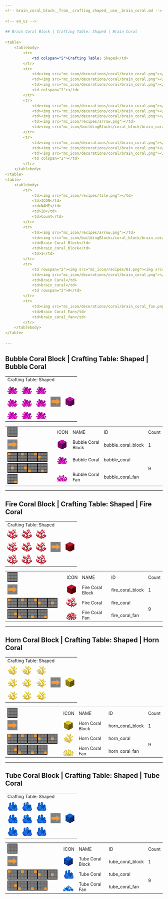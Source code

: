 ```yaml
---
<!-- brain_coral_block__from__crafting_shaped__use__brain_coral.md -->

<!-- en_us -->

## Brain Coral Block | Crafting Table: Shaped | Brain Coral

<table>
	<tablebody>
		<tr>
			<td colspan="5">Crafting Table: Shaped</td>
		</tr>
		<tr>
			<td><img src="mc_icon/decorations/coral/brain_coral.png"></td>
			<td><img src="mc_icon/decorations/coral/brain_coral.png"></td>
			<td><img src="mc_icon/decorations/coral/brain_coral.png"></td>
			<td colspan="2"></td>
		</tr>
		<tr>
			<td><img src="mc_icon/decorations/coral/brain_coral.png"></td>
			<td><img src="mc_icon/decorations/coral/brain_coral.png"></td>
			<td><img src="mc_icon/decorations/coral/brain_coral.png"></td>
			<td><img src="mc_icon/recipes/arrow.png"></td>
			<td><img src="mc_icon/buildingBlocks/coral_block/brain_coral_block.png"></td>
		</tr>
		<tr>
			<td><img src="mc_icon/decorations/coral/brain_coral.png"></td>
			<td><img src="mc_icon/decorations/coral/brain_coral.png"></td>
			<td><img src="mc_icon/decorations/coral/brain_coral.png"></td>
			<td colspan="2"></td>
		</tr>
	</tablebody>
</table>
<table>
	<tablebody>
		<tr>
			<td><img src="mc_icon/recipes/tile.png"></td>
			<td>ICON</td>
			<td>NAME</td>
			<td>ID</td>
			<td>Count</td>
		</tr>
		<tr>
			<td><img src="mc_icon/recipes/arrow.png"></td>
			<td><img src="mc_icon/buildingBlocks/coral_block/brain_coral_block.png"></td>
			<td>Brain Coral Block</td>
			<td>brain_coral_block</td>
			<td>1</td>
		</tr>
		<tr>
			<td rowspan="2"><img src="mc_icon/recipes/01.png"><img src="mc_icon/recipes/02.png"><img src="mc_icon/recipes/03.png"><img src="mc_icon/recipes/04.png"><img src="mc_icon/recipes/05.png"><img src="mc_icon/recipes/06.png"><img src="mc_icon/recipes/07.png"><img src="mc_icon/recipes/08.png"><img src="mc_icon/recipes/09.png"></td>
			<td><img src="mc_icon/decorations/coral/brain_coral.png"></td>
			<td>Brain Coral</td>
			<td>brain_coral</td>
			<td rowspan="2">9</td>
		</tr>
		<tr>
			<td><img src="mc_icon/decorations/coral/brain_coral_fan.png"></td>
			<td>Brain Coral Fan</td>
			<td>brain_coral_fan</td>
		</tr>
	</tablebody>
</table>

---
```

<!-- bubble_coral_block__from__crafting_shaped__use__bubble_coral.md -->

<!-- en_us -->

## Bubble Coral Block | Crafting Table: Shaped | Bubble Coral

<table>
	<tablebody>
		<tr>
			<td colspan="5">Crafting Table: Shaped</td>
		</tr>
		<tr>
			<td><img src="mc_icon/decorations/coral/bubble_coral.png"></td>
			<td><img src="mc_icon/decorations/coral/bubble_coral.png"></td>
			<td><img src="mc_icon/decorations/coral/bubble_coral.png"></td>
			<td colspan="2"></td>
		</tr>
		<tr>
			<td><img src="mc_icon/decorations/coral/bubble_coral.png"></td>
			<td><img src="mc_icon/decorations/coral/bubble_coral.png"></td>
			<td><img src="mc_icon/decorations/coral/bubble_coral.png"></td>
			<td><img src="mc_icon/recipes/arrow.png"></td>
			<td><img src="mc_icon/buildingBlocks/coral_block/bubble_coral_block.png"></td>
		</tr>
		<tr>
			<td><img src="mc_icon/decorations/coral/bubble_coral.png"></td>
			<td><img src="mc_icon/decorations/coral/bubble_coral.png"></td>
			<td><img src="mc_icon/decorations/coral/bubble_coral.png"></td>
			<td colspan="2"></td>
		</tr>
	</tablebody>
</table>
<table>
	<tablebody>
		<tr>
			<td><img src="mc_icon/recipes/tile.png"></td>
			<td>ICON</td>
			<td>NAME</td>
			<td>ID</td>
			<td>Count</td>
		</tr>
		<tr>
			<td><img src="mc_icon/recipes/arrow.png"></td>
			<td><img src="mc_icon/buildingBlocks/coral_block/bubble_coral_block.png"></td>
			<td>Bubble Coral Block</td>
			<td>bubble_coral_block</td>
			<td>1</td>
		</tr>
		<tr>
			<td rowspan="2"><img src="mc_icon/recipes/01.png"><img src="mc_icon/recipes/02.png"><img src="mc_icon/recipes/03.png"><img src="mc_icon/recipes/04.png"><img src="mc_icon/recipes/05.png"><img src="mc_icon/recipes/06.png"><img src="mc_icon/recipes/07.png"><img src="mc_icon/recipes/08.png"><img src="mc_icon/recipes/09.png"></td>
			<td><img src="mc_icon/decorations/coral/bubble_coral.png"></td>
			<td>Bubble Coral</td>
			<td>bubble_coral</td>
			<td rowspan="2">9</td>
		</tr>
		<tr>
			<td><img src="mc_icon/decorations/coral/bubble_coral_fan.png"></td>
			<td>Bubble Coral Fan</td>
			<td>bubble_coral_fan</td>
		</tr>
	</tablebody>
</table>

---
<!-- fire_coral_block__from__crafting_shaped__use__fire_coral.md -->

<!-- en_us -->

## Fire Coral Block | Crafting Table: Shaped | Fire Coral

<table>
	<tablebody>
		<tr>
			<td colspan="5">Crafting Table: Shaped</td>
		</tr>
		<tr>
			<td><img src="mc_icon/decorations/coral/fire_coral.png"></td>
			<td><img src="mc_icon/decorations/coral/fire_coral.png"></td>
			<td><img src="mc_icon/decorations/coral/fire_coral.png"></td>
			<td colspan="2"></td>
		</tr>
		<tr>
			<td><img src="mc_icon/decorations/coral/fire_coral.png"></td>
			<td><img src="mc_icon/decorations/coral/fire_coral.png"></td>
			<td><img src="mc_icon/decorations/coral/fire_coral.png"></td>
			<td><img src="mc_icon/recipes/arrow.png"></td>
			<td><img src="mc_icon/buildingBlocks/coral_block/fire_coral_block.png"></td>
		</tr>
		<tr>
			<td><img src="mc_icon/decorations/coral/fire_coral.png"></td>
			<td><img src="mc_icon/decorations/coral/fire_coral.png"></td>
			<td><img src="mc_icon/decorations/coral/fire_coral.png"></td>
			<td colspan="2"></td>
		</tr>
	</tablebody>
</table>
<table>
	<tablebody>
		<tr>
			<td><img src="mc_icon/recipes/tile.png"></td>
			<td>ICON</td>
			<td>NAME</td>
			<td>ID</td>
			<td>Count</td>
		</tr>
		<tr>
			<td><img src="mc_icon/recipes/arrow.png"></td>
			<td><img src="mc_icon/buildingBlocks/coral_block/fire_coral_block.png"></td>
			<td>Fire Coral Block</td>
			<td>fire_coral_block</td>
			<td>1</td>
		</tr>
		<tr>
			<td rowspan="2"><img src="mc_icon/recipes/01.png"><img src="mc_icon/recipes/02.png"><img src="mc_icon/recipes/03.png"><img src="mc_icon/recipes/04.png"><img src="mc_icon/recipes/05.png"><img src="mc_icon/recipes/06.png"><img src="mc_icon/recipes/07.png"><img src="mc_icon/recipes/08.png"><img src="mc_icon/recipes/09.png"></td>
			<td><img src="mc_icon/decorations/coral/fire_coral.png"></td>
			<td>Fire Coral</td>
			<td>fire_coral</td>
			<td rowspan="2">9</td>
		</tr>
		<tr>
			<td><img src="mc_icon/decorations/coral/fire_coral_fan.png"></td>
			<td>Fire Coral Fan</td>
			<td>fire_coral_fan</td>
		</tr>
	</tablebody>
</table>

---
<!-- horn_coral_block__from__crafting_shaped__use__horn_coral.md -->

<!-- en_us -->

## Horn Coral Block | Crafting Table: Shaped | Horn Coral

<table>
	<tablebody>
		<tr>
			<td colspan="5">Crafting Table: Shaped</td>
		</tr>
		<tr>
			<td><img src="mc_icon/decorations/coral/horn_coral.png"></td>
			<td><img src="mc_icon/decorations/coral/horn_coral.png"></td>
			<td><img src="mc_icon/decorations/coral/horn_coral.png"></td>
			<td colspan="2"></td>
		</tr>
		<tr>
			<td><img src="mc_icon/decorations/coral/horn_coral.png"></td>
			<td><img src="mc_icon/decorations/coral/horn_coral.png"></td>
			<td><img src="mc_icon/decorations/coral/horn_coral.png"></td>
			<td><img src="mc_icon/recipes/arrow.png"></td>
			<td><img src="mc_icon/buildingBlocks/coral_block/horn_coral_block.png"></td>
		</tr>
		<tr>
			<td><img src="mc_icon/decorations/coral/horn_coral.png"></td>
			<td><img src="mc_icon/decorations/coral/horn_coral.png"></td>
			<td><img src="mc_icon/decorations/coral/horn_coral.png"></td>
			<td colspan="2"></td>
		</tr>
	</tablebody>
</table>
<table>
	<tablebody>
		<tr>
			<td><img src="mc_icon/recipes/tile.png"></td>
			<td>ICON</td>
			<td>NAME</td>
			<td>ID</td>
			<td>Count</td>
		</tr>
		<tr>
			<td><img src="mc_icon/recipes/arrow.png"></td>
			<td><img src="mc_icon/buildingBlocks/coral_block/horn_coral_block.png"></td>
			<td>Horn Coral Block</td>
			<td>horn_coral_block</td>
			<td>1</td>
		</tr>
		<tr>
			<td rowspan="2"><img src="mc_icon/recipes/01.png"><img src="mc_icon/recipes/02.png"><img src="mc_icon/recipes/03.png"><img src="mc_icon/recipes/04.png"><img src="mc_icon/recipes/05.png"><img src="mc_icon/recipes/06.png"><img src="mc_icon/recipes/07.png"><img src="mc_icon/recipes/08.png"><img src="mc_icon/recipes/09.png"></td>
			<td><img src="mc_icon/decorations/coral/horn_coral.png"></td>
			<td>Horn Coral</td>
			<td>horn_coral</td>
			<td rowspan="2">9</td>
		</tr>
		<tr>
			<td><img src="mc_icon/decorations/coral/horn_coral_fan.png"></td>
			<td>Horn Coral Fan</td>
			<td>horn_coral_fan</td>
		</tr>
	</tablebody>
</table>

---
<!-- tube_coral_block__from__crafting_shaped__use__tube_coral.md -->

<!-- en_us -->

## Tube Coral Block | Crafting Table: Shaped | Tube Coral

<table>
	<tablebody>
		<tr>
			<td colspan="5">Crafting Table: Shaped</td>
		</tr>
		<tr>
			<td><img src="mc_icon/decorations/coral/tube_coral.png"></td>
			<td><img src="mc_icon/decorations/coral/tube_coral.png"></td>
			<td><img src="mc_icon/decorations/coral/tube_coral.png"></td>
			<td colspan="2"></td>
		</tr>
		<tr>
			<td><img src="mc_icon/decorations/coral/tube_coral.png"></td>
			<td><img src="mc_icon/decorations/coral/tube_coral.png"></td>
			<td><img src="mc_icon/decorations/coral/tube_coral.png"></td>
			<td><img src="mc_icon/recipes/arrow.png"></td>
			<td><img src="mc_icon/buildingBlocks/coral_block/tube_coral_block.png"></td>
		</tr>
		<tr>
			<td><img src="mc_icon/decorations/coral/tube_coral.png"></td>
			<td><img src="mc_icon/decorations/coral/tube_coral.png"></td>
			<td><img src="mc_icon/decorations/coral/tube_coral.png"></td>
			<td colspan="2"></td>
		</tr>
	</tablebody>
</table>
<table>
	<tablebody>
		<tr>
			<td><img src="mc_icon/recipes/tile.png"></td>
			<td>ICON</td>
			<td>NAME</td>
			<td>ID</td>
			<td>Count</td>
		</tr>
		<tr>
			<td><img src="mc_icon/recipes/arrow.png"></td>
			<td><img src="mc_icon/buildingBlocks/coral_block/tube_coral_block.png"></td>
			<td>Tube Coral Block</td>
			<td>tube_coral_block</td>
			<td>1</td>
		</tr>
		<tr>
			<td rowspan="2"><img src="mc_icon/recipes/01.png"><img src="mc_icon/recipes/02.png"><img src="mc_icon/recipes/03.png"><img src="mc_icon/recipes/04.png"><img src="mc_icon/recipes/05.png"><img src="mc_icon/recipes/06.png"><img src="mc_icon/recipes/07.png"><img src="mc_icon/recipes/08.png"><img src="mc_icon/recipes/09.png"></td>
			<td><img src="mc_icon/decorations/coral/tube_coral.png"></td>
			<td>Tube Coral</td>
			<td>tube_coral</td>
			<td rowspan="2">9</td>
		</tr>
		<tr>
			<td><img src="mc_icon/decorations/coral/tube_coral_fan.png"></td>
			<td>Tube Coral Fan</td>
			<td>tube_coral_fan</td>
		</tr>
	</tablebody>
</table>

